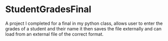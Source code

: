 # StudentGradesFinal
A project I completed for a final in my python class, allows user to enter the grades of a student and their name it then saves the file externally and can load from an external file of the correct format. 
